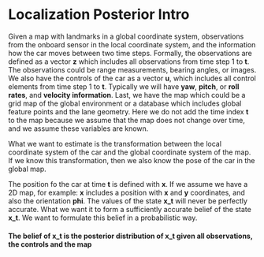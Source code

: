 # Localization Posterior Intro

Given a map with landmarks in a global coordinate system, observations from the onboard sensor in the local coordinate system, and the information how the car moves between two time steps. Formally, the observations are defined as a vector **z** which includes all observations from time step 1 to **t**. The observations could be range measurements, bearing angles, or images. We also have the controls of the car as a vector **u**, which includes all control elements from time step 1 to **t**. Typically we will have **yaw**, **pitch**, or **roll rates**, and **velocity information**. Last, we have the map which could be a grid map of the global environment or a database which includes global feature points and the lane geometry. Here we do not add the time index **t** to the map because we assume that the map does not change over time, and we assume these variables are known.

What we want to estimate is the transformation between the local coordinate system of the car and the global coordinate system of the map. If we know this transformation, then we also know the pose of the car in the global map.

The position fo the car at time **t** is defined with **x**. If we assume we have a 2D map, for example: **x** includes a position with **x** and **y** coordinates, and also the orientation **phi**. The values of the state **x_t** will never be perfectly accurate. What we want it to form a sufficiently accurate belief of the state **x_t**. We want to formulate this belief in a probabilistic way. 

#### The belief of x_t is the posterior distribution of x_t given all observations, the controls and the map
